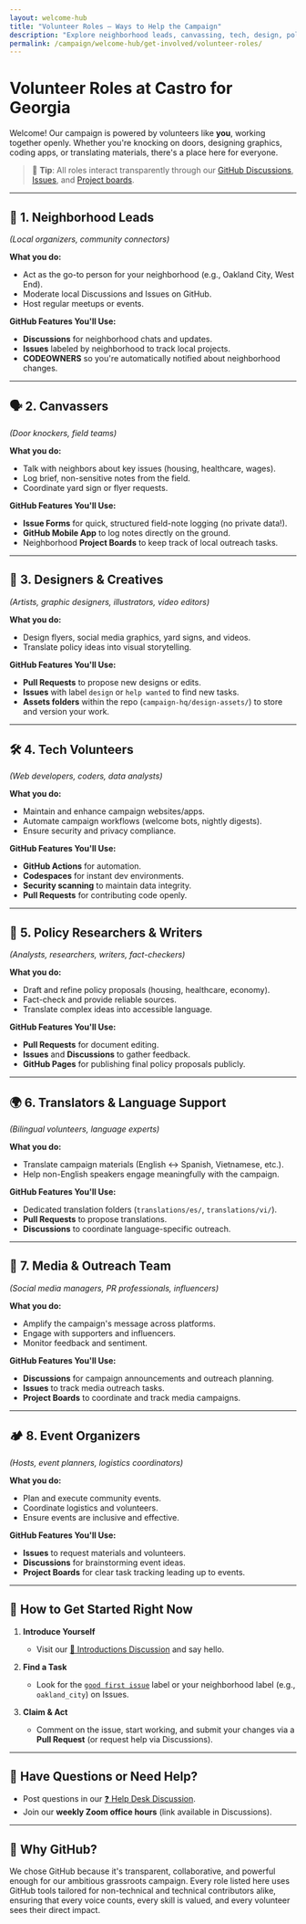 ```yaml
---
layout: welcome-hub
title: "Volunteer Roles – Ways to Help the Campaign"
description: "Explore neighborhood leads, canvassing, tech, design, policy research, translating, and more—find the perfect volunteer role in our open-source campaign."
permalink: /campaign/welcome-hub/get-involved/volunteer-roles/
---
```


# Volunteer Roles at Castro for Georgia

Welcome! Our campaign is powered by volunteers like **you**, working together openly. Whether you're knocking on doors, designing graphics, coding apps, or translating materials, there's a place here for everyone.

> 📌 **Tip**: All roles interact transparently through our [GitHub Discussions](https://discord.gg/ep6dBqPjhG), [Issues](https://github.com/CastroForGeorgia/campaign/issues), and [Project boards](https://github.com/orgs/CastroForGeorgia/projects).

---

## 🎯 1. Neighborhood Leads

*(Local organizers, community connectors)*

**What you do:**

* Act as the go-to person for your neighborhood (e.g., Oakland City, West End).
* Moderate local Discussions and Issues on GitHub.
* Host regular meetups or events.

**GitHub Features You'll Use:**

* **Discussions** for neighborhood chats and updates.
* **Issues** labeled by neighborhood to track local projects.
* **CODEOWNERS** so you're automatically notified about neighborhood changes.

---

## 🗣️ 2. Canvassers

*(Door knockers, field teams)*

**What you do:**

* Talk with neighbors about key issues (housing, healthcare, wages).
* Log brief, non-sensitive notes from the field.
* Coordinate yard sign or flyer requests.

**GitHub Features You'll Use:**

* **Issue Forms** for quick, structured field-note logging (no private data!).
* **GitHub Mobile App** to log notes directly on the ground.
* Neighborhood **Project Boards** to keep track of local outreach tasks.

---

## 🎨 3. Designers & Creatives

*(Artists, graphic designers, illustrators, video editors)*

**What you do:**

* Design flyers, social media graphics, yard signs, and videos.
* Translate policy ideas into visual storytelling.

**GitHub Features You'll Use:**

* **Pull Requests** to propose new designs or edits.
* **Issues** with label `design` or `help wanted` to find new tasks.
* **Assets folders** within the repo (`campaign-hq/design-assets/`) to store and version your work.

---

## 🛠️ 4. Tech Volunteers

*(Web developers, coders, data analysts)*

**What you do:**

* Maintain and enhance campaign websites/apps.
* Automate campaign workflows (welcome bots, nightly digests).
* Ensure security and privacy compliance.

**GitHub Features You'll Use:**

* **GitHub Actions** for automation.
* **Codespaces** for instant dev environments.
* **Security scanning** to maintain data integrity.
* **Pull Requests** for contributing code openly.

---

## 📖 5. Policy Researchers & Writers

*(Analysts, researchers, writers, fact-checkers)*

**What you do:**

* Draft and refine policy proposals (housing, healthcare, economy).
* Fact-check and provide reliable sources.
* Translate complex ideas into accessible language.

**GitHub Features You'll Use:**

* **Pull Requests** for document editing.
* **Issues** and **Discussions** to gather feedback.
* **GitHub Pages** for publishing final policy proposals publicly.

---

## 🌍 6. Translators & Language Support

*(Bilingual volunteers, language experts)*

**What you do:**

* Translate campaign materials (English ↔ Spanish, Vietnamese, etc.).
* Help non-English speakers engage meaningfully with the campaign.

**GitHub Features You'll Use:**

* Dedicated translation folders (`translations/es/`, `translations/vi/`).
* **Pull Requests** to propose translations.
* **Discussions** to coordinate language-specific outreach.

---

## 📢 7. Media & Outreach Team

*(Social media managers, PR professionals, influencers)*

**What you do:**

* Amplify the campaign's message across platforms.
* Engage with supporters and influencers.
* Monitor feedback and sentiment.

**GitHub Features You'll Use:**

* **Discussions** for campaign announcements and outreach planning.
* **Issues** to track media outreach tasks.
* **Project Boards** to coordinate and track media campaigns.

---

## 🏕️ 8. Event Organizers

*(Hosts, event planners, logistics coordinators)*

**What you do:**

* Plan and execute community events.
* Coordinate logistics and volunteers.
* Ensure events are inclusive and effective.

**GitHub Features You'll Use:**

* **Issues** to request materials and volunteers.
* **Discussions** for brainstorming event ideas.
* **Project Boards** for clear task tracking leading up to events.

---

## 🌟 How to Get Started Right Now

1. **Introduce Yourself**

   * Visit our [👋 Introductions Discussion](https://discord.gg/ep6dBqPjhG) and say hello.

2. **Find a Task**

   * Look for the [`good first issue`](https://github.com/CastroForGeorgia/campaign/issues?q=is%3Aissue+label%3A%22good+first+issue%22) label or your neighborhood label (e.g., `oakland_city`) on Issues.

3. **Claim & Act**

   * Comment on the issue, start working, and submit your changes via a **Pull Request** (or request help via Discussions).

---

## 💬 Have Questions or Need Help?

* Post questions in our [❓ Help Desk Discussion](https://discord.gg/ep6dBqPjhG).
* Join our **weekly Zoom office hours** (link available in Discussions).

---

## 🚀 Why GitHub?

We chose GitHub because it's transparent, collaborative, and powerful enough for our ambitious grassroots campaign. Every role listed here uses GitHub tools tailored for non-technical and technical contributors alike, ensuring that every voice counts, every skill is valued, and every volunteer sees their direct impact.

